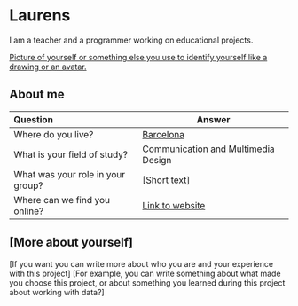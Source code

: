 # Laurens
<!-- Fill in information between these brackets[]. You can delete the brackets and this comments when you are done. We'll use this information for the project website. You can update this info whenever you like :) -->

I am a teacher and a programmer working on educational projects.

[Picture of yourself or something else you use to identify yourself like a drawing or an avatar.](images/yourpicture.jpg)

## About me

<!-- This section includes a mandatory table with some questions and answers about yourself. You can add more questions and answers if you like! -->
| Question                             | Answer                                             |
|:-------------------------------------|----------------------------------------------------|
| Where do you live?                   | [Barcelona](https://www.wikidata.org/wiki/Q1492) |
| What is your field of study?         | Communication and Multimedia Design                                   |
| What was your role in your group?    | [Short text]                                       |
| Where can we find you online?        | [Link to website](https://website)                 |

## [More about yourself]
[If you want you can write more about who you are and your experience with this project]
[For example, you can write something about what made you choose this project, or about something you learned during this project about working with data?]
